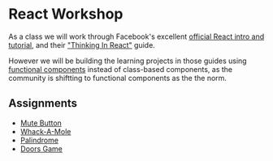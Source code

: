# React Workshop

As a class we will work through Facebook's excellent [official React intro and tutorial](https://reactjs.org/docs/hello-world.html), 
and their ["Thinking In React"](https://reactjs.org/docs/thinking-in-react.html) guide.

However we will be building the learning projects in those guides using [functional components](https://reactjs.org/docs/components-and-props.html) instead of class-based components, as the community is shiftting to functional components as the the norm.

## Assignments
- [Mute Button](https://github.com/romeoplatoon/react-mute-button)
- [Whack-A-Mole](https://github.com/romeoplatoon/react-whack-a-mole)
- [Palindrome](https://github.com/romeoplatoon/react-palindrome)
- [Doors Game](https://github.com/romeoplatoon/react-doors-game)